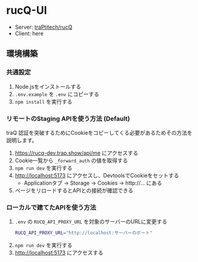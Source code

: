 # rucQ-UI

- Server: [traPtitech/rucQ](https://github.com/traPtitech/rucQ)
- Client: here

## 環境構築

### 共通設定

1. Node.jsをインストールする
2. `.env.example` を `.env` にコピーする
3. `npm install` を実行する

### リモートのStaging APIを使う方法 (Default)

traQ 認証を突破するためにCookieをコピーしてくる必要があるためその方法を説明します。

1. <https://rucq-dev.trap.show/api/me> にアクセスする
2. Cookie一覧から `_forward_auth` の値を取得する
3. `npm run dev` を実行する
4. <http://localhost:5173> にアクセスし、DevtoolsでCookieをセットする
    - Applicationタブ → Storage → Cookies → http://... にある
5. ページをリロードするとAPIとの接続が確認できる

### ローカルで建てたAPIを使う方法

1. `.env` の `RUCQ_API_PROXY_URL` を対象のサーバーのURLに変更する
    ```bash
    RUCQ_API_PROXY_URL="http://localhost:サーバーのポート"
    ```
2. `npm run dev` を実行する
3. <http://localhost:5173> にアクセスする
